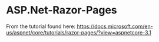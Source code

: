 # ASP.Net-Razor-Pages
From the tutorial found here: https://docs.microsoft.com/en-us/aspnet/core/tutorials/razor-pages/?view=aspnetcore-3.1
